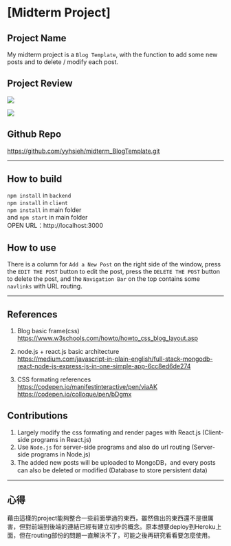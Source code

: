 # [Midterm Project]

## Project Name  

My midterm project is a `Blog Template`, with the function to add some new posts and to delete / modify each post.

## Project Review

![](https://i.imgur.com/h8Yr5Dm.jpg)
  
![](https://i.imgur.com/tOTGUvp.png)

## Github Repo

https://github.com/yyhsieh/midterm_BlogTemplate.git  

---

## How to build
`npm install` in `backend`  
`npm install` in `client`  
`npm install` in main folder  
and `npm start` in main folder  
OPEN URL：http://localhost:3000 

## How to use
There is a column for  `Add a New Post` on the right side of the window,
press the `EDIT THE POST` button to edit the post,
press the `DELETE THE POST` button to delete the post, 
and the `Navigation Bar` on the top contains some `navlinks` with URL routing.  

---

## References

1. Blog basic frame(css)  
https://www.w3schools.com/howto/howto_css_blog_layout.asp  

2. node.js + react.js basic architecture  
https://medium.com/javascript-in-plain-english/full-stack-mongodb-react-node-js-express-js-in-one-simple-app-6cc8ed6de274

3. CSS formating references  
https://codepen.io/manifestinteractive/pen/viaAK  
https://codepen.io/colloque/pen/bDgmx

## Contributions

1. Largely modify the css formating and render pages with React.js (Client-side programs in React.js)  
2. Use `Node.js` for server-side programs and also do url routing (Server-side programs in Node.js)  
3. The added new posts will be uploaded to MongoDB，and every posts can also be deleted or modified (Database to store persistent data)  

---

## 心得

藉由這樣的project能夠整合一些前面學過的東西，雖然做出的東西還不是很厲害，但對前端到後端的連結已經有建立初步的概念。原本想要deploy到Heroku上面，但在routing部份的問題一直解決不了，可能之後再研究看看要怎麼使用。  



